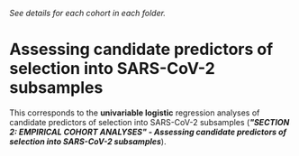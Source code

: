 *See details for each cohort in each folder.* 



# Assessing candidate predictors of selection into SARS-CoV-2 subsamples

This corresponds to the **univariable logistic** regression analyses of candidate predictors of selection into SARS-CoV-2  subsamples (***"SECTION 2: EMPIRICAL COHORT ANALYSES" - Assessing candidate predictors of selection into SARS-CoV-2 subsamples***). 
